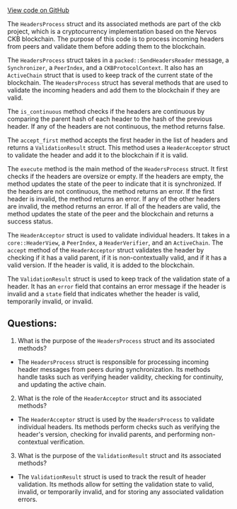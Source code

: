 [View code on GitHub](https://github.com/nervosnetwork/ckb/blob/develop/sync/src/synchronizer/headers_process.rs)

The `HeadersProcess` struct and its associated methods are part of the ckb project, which is a cryptocurrency implementation based on the Nervos CKB blockchain. The purpose of this code is to process incoming headers from peers and validate them before adding them to the blockchain.

The `HeadersProcess` struct takes in a `packed::SendHeadersReader` message, a `Synchronizer`, a `PeerIndex`, and a `CKBProtocolContext`. It also has an `ActiveChain` struct that is used to keep track of the current state of the blockchain. The `HeadersProcess` struct has several methods that are used to validate the incoming headers and add them to the blockchain if they are valid.

The `is_continuous` method checks if the headers are continuous by comparing the parent hash of each header to the hash of the previous header. If any of the headers are not continuous, the method returns false.

The `accept_first` method accepts the first header in the list of headers and returns a `ValidationResult` struct. This method uses a `HeaderAcceptor` struct to validate the header and add it to the blockchain if it is valid.

The `execute` method is the main method of the `HeadersProcess` struct. It first checks if the headers are oversize or empty. If the headers are empty, the method updates the state of the peer to indicate that it is synchronized. If the headers are not continuous, the method returns an error. If the first header is invalid, the method returns an error. If any of the other headers are invalid, the method returns an error. If all of the headers are valid, the method updates the state of the peer and the blockchain and returns a success status.

The `HeaderAcceptor` struct is used to validate individual headers. It takes in a `core::HeaderView`, a `PeerIndex`, a `HeaderVerifier`, and an `ActiveChain`. The `accept` method of the `HeaderAcceptor` struct validates the header by checking if it has a valid parent, if it is non-contextually valid, and if it has a valid version. If the header is valid, it is added to the blockchain.

The `ValidationResult` struct is used to keep track of the validation state of a header. It has an `error` field that contains an error message if the header is invalid and a `state` field that indicates whether the header is valid, temporarily invalid, or invalid.
## Questions:
 1. What is the purpose of the `HeadersProcess` struct and its associated methods?
- The `HeadersProcess` struct is responsible for processing incoming header messages from peers during synchronization. Its methods handle tasks such as verifying header validity, checking for continuity, and updating the active chain.

2. What is the role of the `HeaderAcceptor` struct and its associated methods?
- The `HeaderAcceptor` struct is used by the `HeadersProcess` to validate individual headers. Its methods perform checks such as verifying the header's version, checking for invalid parents, and performing non-contextual verification.

3. What is the purpose of the `ValidationResult` struct and its associated methods?
- The `ValidationResult` struct is used to track the result of header validation. Its methods allow for setting the validation state to valid, invalid, or temporarily invalid, and for storing any associated validation errors.
